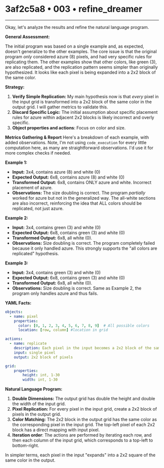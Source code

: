 # 3af2c5a8 • 003 • refine_dreamer

---
Okay, let's analyze the results and refine the natural language program.

**General Assessment:**

The initial program was based on a single example and, as expected, doesn't generalize to the other examples. The core issue is that the original program *only* considered azure (8) pixels, and had very specific rules for replicating them. The other examples show that other colors, like green (3), are also replicated, and the replication pattern seems simpler than originally hypothesized. It looks like each pixel is being expanded into a 2x2 block of the same color.

**Strategy:**

1.  **Verify Simple Replication:** My main hypothesis now is that *every* pixel in the input grid is transformed into a 2x2 block of the same color in the output grid. I will gather metrics to validate this.
2.  **Discard Specific Logic:** The initial assumption about specific placement rules for azure within adjacent 2x2 blocks is likely incorrect and overly specific.
3. **Object properties and actions**: Focus on color and size.

**Metrics Gathering & Report**
Here's a breakdown of each example, with added observations. Note, I'm not using `code_execution` for every little computation here, as many are straightforward observations. I'd use it for more complex checks if needed.

**Example 1:**

*   **Input:** 3x4, contains azure (8) and white (0)
*   **Expected Output:** 6x8, contains azure (8) and white (0)
*   **Transformed Output:** 6x8, contains ONLY azure and white. Incorrect placement of azure.
*   **Observations:** The size doubling is correct.  The program *partially* worked for azure but not in the generalized way. The all-white sections are also incorrect, reinforcing the idea that ALL colors should be replicated, not just azure.

**Example 2:**

*   **Input:** 3x4, contains green (3) and white (0)
*   **Expected Output:** 6x8, contains green (3) and white (0)
*   **Transformed Output:** 6x8, all white (0).
*   **Observations:**  Size doubling is correct. The program completely failed because it only handled azure.  This strongly supports the "all colors are replicated" hypothesis.

**Example 3:**

*   **Input:** 3x4, contains green (3) and white (0)
*   **Expected Output:** 6x8, contains green (3) and white (0)
*   **Transformed Output:** 6x8, all white (0).
*   **Observations:**  Size doubling is correct.  Same as Example 2, the program only handles azure and thus fails.

**YAML Facts:**

```yaml
objects:
  - name: pixel
    properties:
      color: [0, 1, 2, 3, 4, 5, 6, 7, 8, 9]  # All possible colors
      location: [row, column] #location in grid

actions:
  - name: replicate
    description: Each pixel in the input becomes a 2x2 block of the same color in the output.
    input: single pixel
    output: 2x2 block of pixels

grid:
    properties:
        height: int, 1-30
        width: int, 1-30
```

**Natural Language Program:**

1.  **Double Dimensions:** The output grid has double the height and double the width of the input grid.
2.  **Pixel Replication:** For every pixel in the input grid, create a 2x2 block of pixels in the output grid.
3.  **Color Matching:** The 2x2 block in the output grid has the same color as the corresponding pixel in the input grid. The top-left pixel of each 2x2 block has a direct mapping with input pixel.
4. **Iteration order**: The actions are performed by iterating each row, and then each column of the input grid, which corresponds to a top-left to bottom-right.

In simpler terms, each pixel in the input "expands" into a 2x2 square of the same color in the output.

